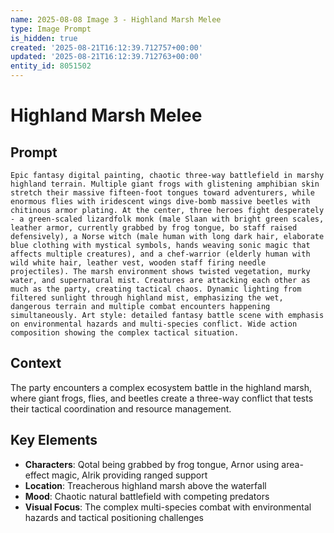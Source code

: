 ```yaml
---
name: 2025-08-08 Image 3 - Highland Marsh Melee
type: Image Prompt
is_hidden: true
created: '2025-08-21T16:12:39.712757+00:00'
updated: '2025-08-21T16:12:39.712763+00:00'
entity_id: 8051502
---
```


# Highland Marsh Melee

## Prompt

```
Epic fantasy digital painting, chaotic three-way battlefield in marshy highland terrain. Multiple giant frogs with glistening amphibian skin stretch their massive fifteen-foot tongues toward adventurers, while enormous flies with iridescent wings dive-bomb massive beetles with chitinous armor plating. At the center, three heroes fight desperately - a green-scaled lizardfolk monk (male Slaan with bright green scales, leather armor, currently grabbed by frog tongue, bo staff raised defensively), a Norse witch (male human with long dark hair, elaborate blue clothing with mystical symbols, hands weaving sonic magic that affects multiple creatures), and a chef-warrior (elderly human with wild white hair, leather vest, wooden staff firing needle projectiles). The marsh environment shows twisted vegetation, murky water, and supernatural mist. Creatures are attacking each other as much as the party, creating tactical chaos. Dynamic lighting from filtered sunlight through highland mist, emphasizing the wet, dangerous terrain and multiple combat encounters happening simultaneously. Art style: detailed fantasy battle scene with emphasis on environmental hazards and multi-species conflict. Wide action composition showing the complex tactical situation.
```

## Context

The party encounters a complex ecosystem battle in the highland marsh, where giant frogs, flies, and beetles create a three-way conflict that tests their tactical coordination and resource management.

## Key Elements

- **Characters**: Qotal being grabbed by frog tongue, Arnor using area-effect magic, Alrik providing ranged support
- **Location**: Treacherous highland marsh above the waterfall
- **Mood**: Chaotic natural battlefield with competing predators
- **Visual Focus**: The complex multi-species combat with environmental hazards and tactical positioning challenges